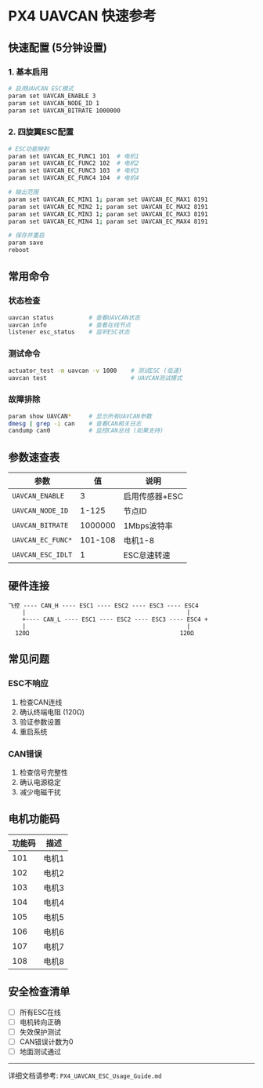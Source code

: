 # PX4 UAVCAN 快速参考

## 快速配置 (5分钟设置)

### 1. 基本启用

```bash
# 启用UAVCAN ESC模式
param set UAVCAN_ENABLE 3
param set UAVCAN_NODE_ID 1
param set UAVCAN_BITRATE 1000000
```

### 2. 四旋翼ESC配置

```bash
# ESC功能映射
param set UAVCAN_EC_FUNC1 101  # 电机1
param set UAVCAN_EC_FUNC2 102  # 电机2
param set UAVCAN_EC_FUNC3 103  # 电机3
param set UAVCAN_EC_FUNC4 104  # 电机4

# 输出范围
param set UAVCAN_EC_MIN1 1; param set UAVCAN_EC_MAX1 8191
param set UAVCAN_EC_MIN2 1; param set UAVCAN_EC_MAX2 8191
param set UAVCAN_EC_MIN3 1; param set UAVCAN_EC_MAX3 8191
param set UAVCAN_EC_MIN4 1; param set UAVCAN_EC_MAX4 8191

# 保存并重启
param save
reboot
```

## 常用命令

### 状态检查

```bash
uavcan status          # 查看UAVCAN状态
uavcan info            # 查看在线节点
listener esc_status    # 监听ESC状态
```

### 测试命令

```bash
actuator_test -m uavcan -v 1000    # 测试ESC (低速)
uavcan test                        # UAVCAN测试模式
```

### 故障排除

```bash
param show UAVCAN*     # 显示所有UAVCAN参数
dmesg | grep -i can    # 查看CAN相关日志
candump can0           # 监控CAN总线 (如果支持)
```

## 参数速查表

| 参数 | 值 | 说明 |
|------|----|----- |
| `UAVCAN_ENABLE` | 3 | 启用传感器+ESC |
| `UAVCAN_NODE_ID` | 1-125 | 节点ID |
| `UAVCAN_BITRATE` | 1000000 | 1Mbps波特率 |
| `UAVCAN_EC_FUNC*` | 101-108 | 电机1-8 |
| `UAVCAN_ESC_IDLT` | 1 | ESC怠速转速 |

## 硬件连接

```
飞控 ---- CAN_H ---- ESC1 ---- ESC2 ---- ESC3 ---- ESC4
    |                                              |
    +---- CAN_L ---- ESC1 ---- ESC2 ---- ESC3 ---- ESC4 +
    |                                              |
  120Ω                                           120Ω
```

## 常见问题

### ESC不响应
1. 检查CAN连线
2. 确认终端电阻 (120Ω)
3. 验证参数设置
4. 重启系统

### CAN错误
1. 检查信号完整性
2. 确认电源稳定
3. 减少电磁干扰

## 电机功能码

| 功能码 | 描述 |
|--------|------|
| 101 | 电机1 |
| 102 | 电机2 |
| 103 | 电机3 |
| 104 | 电机4 |
| 105 | 电机5 |
| 106 | 电机6 |
| 107 | 电机7 |
| 108 | 电机8 |

## 安全检查清单

- [ ] 所有ESC在线
- [ ] 电机转向正确
- [ ] 失效保护测试
- [ ] CAN错误计数为0
- [ ] 地面测试通过

---

详细文档请参考: `PX4_UAVCAN_ESC_Usage_Guide.md`
